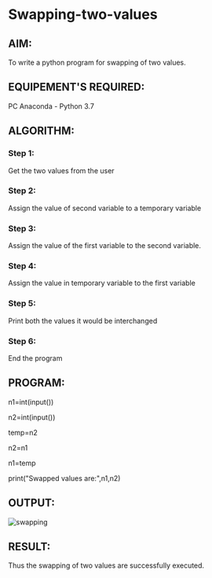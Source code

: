 # Swapping-two-values
## AIM:
To write a python program for swapping of two values.
## EQUIPEMENT'S REQUIRED: 
PC
Anaconda - Python 3.7
## ALGORITHM: 
### Step 1:
Get the two values from the user
### Step 2: 
Assign the value of second variable to a temporary variable 
### Step 3: 
Assign the value of the first variable to the second variable.
### Step 4:  
Assign the value in temporary variable to the first variable
### Step 5: 
Print both the values it would be interchanged
### Step 6: 
End the program
## PROGRAM:
n1=int(input())

n2=int(input())

temp=n2

n2=n1

n1=temp

print("Swapped values are:",n1,n2)
## OUTPUT:
![swapping](https://user-images.githubusercontent.com/119477817/215025115-4b946f5f-01c7-4c6c-a37e-74e3592bc817.png)



## RESULT:
Thus the swapping of two values are successfully executed.



